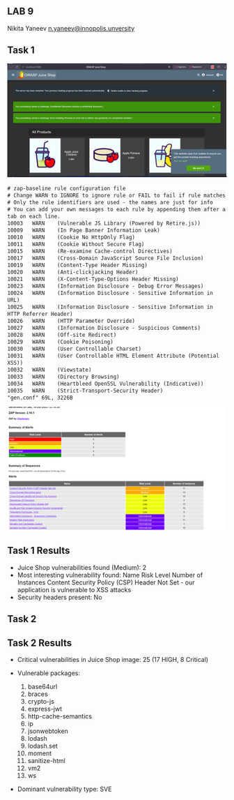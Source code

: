 ## LAB 9
Nikita Yaneev n.yaneev@innopolis.unversity


## Task 1

![alt text](image-2.png)




```
# zap-baseline rule configuration file
# Change WARN to IGNORE to ignore rule or FAIL to fail if rule matches
# Only the rule identifiers are used - the names are just for info
# You can add your own messages to each rule by appending them after a tab on each line.
10003   WARN    (Vulnerable JS Library (Powered by Retire.js))
10009   WARN    (In Page Banner Information Leak)
10010   WARN    (Cookie No HttpOnly Flag)
10011   WARN    (Cookie Without Secure Flag)
10015   WARN    (Re-examine Cache-control Directives)
10017   WARN    (Cross-Domain JavaScript Source File Inclusion)
10019   WARN    (Content-Type Header Missing)
10020   WARN    (Anti-clickjacking Header)
10021   WARN    (X-Content-Type-Options Header Missing)
10023   WARN    (Information Disclosure - Debug Error Messages)
10024   WARN    (Information Disclosure - Sensitive Information in URL)
10025   WARN    (Information Disclosure - Sensitive Information in HTTP Referrer Header)
10026   WARN    (HTTP Parameter Override)
10027   WARN    (Information Disclosure - Suspicious Comments)
10028   WARN    (Off-site Redirect)
10029   WARN    (Cookie Poisoning)
10030   WARN    (User Controllable Charset)
10031   WARN    (User Controllable HTML Element Attribute (Potential XSS))
10032   WARN    (Viewstate)
10033   WARN    (Directory Browsing)
10034   WARN    (Heartbleed OpenSSL Vulnerability (Indicative))
10035   WARN    (Strict-Transport-Security Header)
"gen.conf" 69L, 3226B 
```

![alt text](image-3.png)
## Task 1 Results
- Juice Shop vulnerabilities found (Medium): 2
- Most interesting vulnerability found: 
Name	Risk Level	Number of Instances
Content Security Policy (CSP) Header Not Set - our application is vulnerable to XSS attacks
- Security headers present: No

## Task 2
## Task 2 Results
- Critical vulnerabilities in Juice Shop image: 25 (17 HIGH, 8 Critical)
- Vulnerable packages: 
   1. base64url
   2. braces
   3. crypto-js
   4. express-jwt
   5. http-cache-semantics
   6. ip
   7. jsonwebtoken
   8. lodash
   9. lodash.set
   10. moment
   11. sanitize-html
   12. vm2
   13.  ws

- Dominant vulnerability type: SVE
